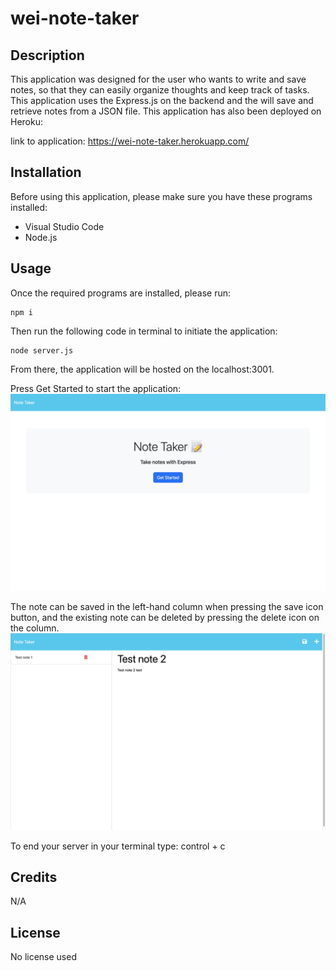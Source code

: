 # wei-note-taker

## Description

This application was designed for the user who wants to write and save notes, so that they can easily organize thoughts and keep track of tasks. This application uses the Express.js on the backend and the will save and retrieve notes from a JSON file. This application has also been deployed on Heroku:

link to application: https://wei-note-taker.herokuapp.com/

## Installation

Before using this application, please make sure you have these programs installed:

- Visual Studio Code
- Node.js

## Usage

Once the required programs are installed, please run:

```
npm i
```

Then run the following code in terminal to initiate the application:

```
node server.js
```

From there, the application will be hosted on the localhost:3001.

Press Get Started to start the application:
![alt text](images/application-screen-shot-1.png)

The note can be saved in the left-hand column when pressing the save icon button, and the existing note can be deleted by pressing the delete icon on the column.
![alt text](images/application-screen-shot-2.png)

To end your server in your terminal type: control + c

## Credits

N/A

## License

No license used
